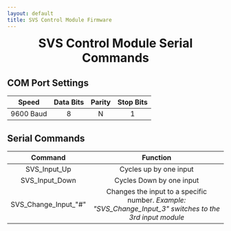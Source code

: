 ```yaml
---
layout: default
title: SVS Control Module Firmware
---
```


<h1 align="center" style="margin-top: 0px;">SVS Control Module Serial Commands</h1>

<p style="margin:20px;"></p>

## COM Port Settings

| **Speed** | **Data Bits** | **Parity** | **Stop Bits** |
|:---------:|:-------------:|:----------:|:-------------:|
| 9600 Baud |       8       |      N     |       1       |

<p style="margin:20px;"></p>

## Serial Commands

|      **Command**     |                                               **Function**                                               |
|:--------------------:|:--------------------------------------------------------------------------------------------------------:|
|     SVS_Input_Up     | Cycles up by one input                                                                                   |
|    SVS_Input_Down    | Cycles Down by one input                                                                                 |
| SVS_Change_Input_"#" | Changes the input to a specific number. _Example: "SVS_Change_Input_3" switches to the 3rd input module_ |

<p style="margin:20px;"></p>

<br/>
